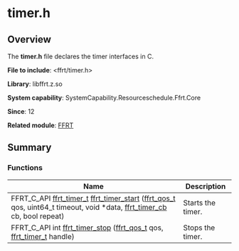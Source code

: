 # timer.h


## Overview

The **timer.h** file declares the timer interfaces in C.

**File to include**: &lt;ffrt/timer.h&gt;

**Library**: libffrt.z.so

**System capability**: SystemCapability.Resourceschedule.Ffrt.Core

**Since**: 12

**Related module**: [FFRT](_f_f_r_t.md)


## Summary


### Functions

| Name| Description| 
| -------- | -------- |
| FFRT_C_API [ffrt_timer_t](_f_f_r_t.md#ffrt_timer_t) [ffrt_timer_start](_f_f_r_t.md#ffrt_timer_start) ([ffrt_qos_t](_f_f_r_t.md#ffrt_qos_t) qos, uint64_t timeout, void \*data, [ffrt_timer_cb](_f_f_r_t.md#ffrt_timer_cb) cb, bool repeat) | Starts the timer. | 
| FFRT_C_API int [ffrt_timer_stop](_f_f_r_t.md#ffrt_timer_stop) ([ffrt_qos_t](_f_f_r_t.md#ffrt_qos_t) qos, [ffrt_timer_t](_f_f_r_t.md#ffrt_timer_t) handle) | Stops the timer. | 
